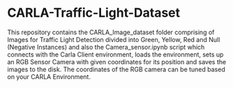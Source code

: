 # CARLA-Traffic-Light-Dataset

This repository contains the CARLA_Image_dataset folder comprising of Images for Traffic Light Detection divided into Green, Yellow, Red and Null (Negative Instances) and also the Camera_sensor.ipynb script which connects with the Carla Client environment, loads the environment, sets up an RGB Sensor Camera with given coordinates for its position and saves the images to the disk. The coordinates of the RGB camera can be tuned based on your CARLA Environment.
